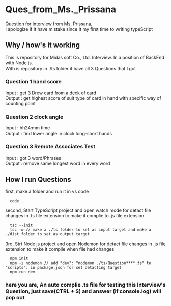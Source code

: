 # Ques_from_Ms._Prissana
Question for interview from Ms. Prissana, <br>
I apologize if It have mistake since It my first time to writing typeScript

## Why / how's it working
This is repository for Midas soft Co., Ltd. Interview. In a position of BackEnd with Node js. <br>
With is repository in ./ts folder it have all 3 Questions that I got

### Question 1  hand score
Input : get 3 Drew card from a deck of card <br>
Output : get highest score of suit type of card in hand with specific way of counting point

### Question 2 clock angle
Input : hh24:mm time<br>
Output : find lower angle in clock long-short hands

### Question 3 Remote Associates Test
Input : got 3 word/Phrases<br>
Output : remove same longest word in every word

## How I run Questions

first, make a folder and run it in vs code
```
  code .
```

second, Start TypeScript project and open watch mode for detact file changes in .ts file extension to make it complie to .js file extension
```
  tsc --init
  tsc -w // make a ./ts folder to set as input target and make a ./dist folder to set as output target
```

3rd, Strt Node js project and open Nodemon for detact file changes in .js file extension to make it complie when file had changes 
```
  npm init
  npm -i nodemon // add "dev": "nodemon ./ts/Question****.ts" to "scripts": in package.json for set detacting target
  npm run dev
```

### here you are, An auto complie .ts file for testing this Interview's Question, just save(CTRL + S) and answer (if console.log) will pop out 

